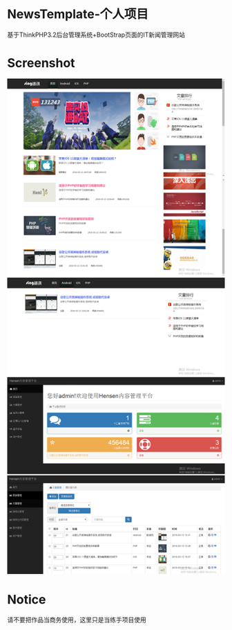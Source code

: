 # NewsTemplate-个人项目
基于ThinkPHP3.2后台管理系统+BootStrap页面的IT新闻管理网站

# Screenshot
![](https://github.com/AndroidHensen/NewsTemplate/blob/master/preview/perview-home.png)
![](https://github.com/AndroidHensen/NewsTemplate/blob/master/preview/perview-home3.png)
![](https://github.com/AndroidHensen/NewsTemplate/blob/master/preview/perview-home2.png)
![](https://github.com/AndroidHensen/NewsTemplate/blob/master/preview/perview-home4.png)
![](https://github.com/AndroidHensen/NewsTemplate/blob/master/preview/perview-home5.png)

# Notice
请不要把作品当商务使用，这里只是当练手项目使用
